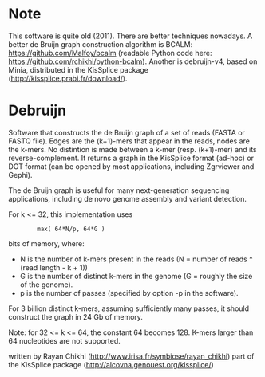Note
===

This software is quite old (2011). There are better techniques nowadays. A better de Bruijn graph construction algorithm is BCALM: https://github.com/Malfoy/bcalm (readable Python code here: https://github.com/rchikhi/python-bcalm).
Another is debruijn-v4, based on Minia, distributed in the KisSplice package (http://kissplice.prabi.fr/download/). 

Debruijn
===

Software that constructs the de Bruijn graph of a set of reads (FASTA or FASTQ file).
Edges are the (k+1)-mers that appear in the reads, nodes are the k-mers.
No distintion is made between a k-mer (resp. (k+1)-mer) and its reverse-complement.
It returns a graph in the KisSplice format (ad-hoc) or DOT format (can be opened by 
most applications, including Zgrviewer and Gephi). 

The de Bruijn graph is useful for many next-generation sequencing applications,
including de novo genome assembly and variant detection.

For k <= 32, this implementation uses 

            max( 64*N/p, 64*G )

bits of memory, where:

- N is the number of k-mers present in the reads (N = number of reads * (read length - k + 1))  
- G is the number of distinct k-mers in the genome (G = roughly the size of the genome). 
- p is the number of passes (specified by option -p in the software). 

For 3 billion distinct k-mers, assuming sufficiently many passes, it should construct the graph in 24 Gb of memory. 

Note: for 32 <= k <= 64, the constant 64 becomes 128. K-mers larger than 64 nucleotides are not supported.

written by Rayan Chikhi (http://www.irisa.fr/symbiose/rayan_chikhi)
part of the KisSplice package (http://alcovna.genouest.org/kissplice/)
